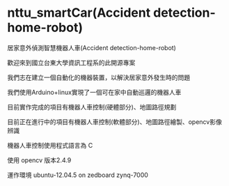 # nttu_smartCar(Accident detection-home-robot)
居家意外偵測智慧機器人車(Accident detection-home-robot)

歡迎來到國立台東大學資訊工程系的此開源專案

我們志在建立一個自動化的機器裝置，以解決居家意外發生時的問題

我們使用Arduino+linux實現了一個可在家中自動巡邏的機器人車

目前實作完成的項目有機器人車控制(硬體部分)、地圖路徑規劃

目前正在進行中的項目有機器人車控制(軟體部分)、地圖路徑繪製、opencv影像辨識

機器人車控制使用程式語言為 C 

使用 opencv 版本2.4.9 

運作環境 ubuntu-12.04.5 on zedboard zynq-7000
